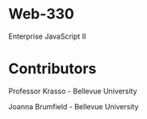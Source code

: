 # Web-330
Enterprise JavaScript II

# Contributors
Professor Krasso - Bellevue University

Joanna Brumfield - Bellevue University 
